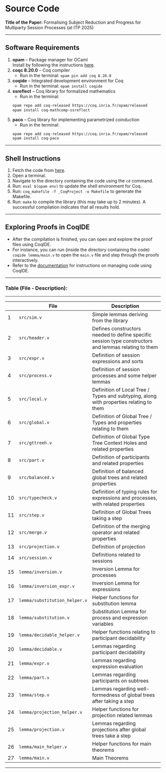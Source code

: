 
# Source Code

**Title of the Paper:** Formalising Subject Reduction and Progress for Multiparty Session Processes (at ITP 2025)

---

## Software Requirements

1. **opam** – Package manager for OCaml  
   Install by following the instructions [here](https://opam.ocaml.org/doc/1.1/Quick_Install.html).
2. **coqc 8.20.0** – Coq compiler  
    - Run in the terminal: `opam pin add coq 8.20.0`
3. **coqide** – Integrated development environment for Coq <br>
    - Run in the terminal: `opam install coqide`
4. **ssreflect** – Coq library for formalized mathematics <br>
    - Run in the terminal:
    ```bash
    opam repo add coq-released https://coq.inria.fr/opam/released
    opam install coq-mathcomp-ssreflect
5. **paco** – Coq library for implementing parametrized coinduction <br>
    - Run in the terminal:
    ```bash
    opam repo add coq-released https://coq.inria.fr/opam/released 
    opam install coq-paco

---

## Shell Instructions

1. Fetch the code from [here](https://anonymous.4open.science/r/smpst-sr-smer-4563/README.md).
2. Open a terminal.
3. Navigate to the directory containing the code using the `cd` command.
4. Run: `eval $(opam env)` to update the shell environment for Coq.
5. Run: `coq_makefile -f _CoqProject -o Makefile` to generate the Makefile.
6. Run: `make` to compile the library (this may take up to 2 minutes). A successful compilation indicates that all results hold.

---

## Exploring Proofs in CoqIDE
- After the compilation is finished, you can open and explore the proof files using CoqIDE. 
- For instance, you can run (inside the directory containing the code) `coqide lemma/main.v` to open the `main.v` file and step through the proofs interactively.
- Refer to the [documentation](https://coq.inria.fr/doc/V8.18.0/refman/practical-tools/coqide.html) for instructions on managing code using CoqIDE.

---

### Table (File - Description):

---

| | File    | Description |
| -------- | -------- | ------- |
| 1 | `src/sim.v` | Simple lemmas deriving from the library |
| 2 | `src/header.v` | Defines constructors needed to define specific session type constructors and lemmas relating to them |
| 3 | `src/expr.v` | Definition of session expressions and sorts | 
| 4 | `src/process.v` | Definition of session processes and some helper lemmas |
| 5 | `src/local.v` | Definition of Local Tree / Types and subtyping, along with properties relating to them | 
| 6 | `src/global.v` | Definition of Global Tree / Types and properties relating to them |
| 7 | `src/gttreeh.v` | Definition of Global Type Tree Context Holes and related properties | 
| 8 | `src/part.v` | Definition of participants and related properties |
| 9 | `src/balanced.v` | Definition of balanced global trees and related properties | 
| 10 | `src/typecheck.v` | Definition of typing rules for expressions and processes, with related properties |
| 11 | `src/step.v` | Definition of Global Trees taking a step |
| 12 | `src/merge.v` | Definition of the merging operator and related properties |
| 13 | `src/projection.v` | Definition of projection |
| 14 | `src/session.v` | Definitions related to sessions |
| 15 | `lemma/inversion.v` | Inversion Lemma for processes |
| 16 | `lemma/inversion_expr.v` | Inversion Lemma for expressions |
| 17 | `lemma/substitution_helper.v` | Helper functions for substitution lemma |
| 18 | `lemma/substitution.v` | Substitution Lemma for process and expression variables |
| 19 | `lemma/decidable_helper.v` | Helper functions relating to participant decidability |
| 20 | `lemma/decidable.v` | Lemmas regarding participant decidability |
| 21 | `lemma/expr.v` | Lemmas regarding expression evaluation |
| 22 | `lemma/part.v` | Lemmas regarding participants on subtrees |
| 23 | `lemma/step.v` | Lemmas regarding well-formedness of global trees after taking a step |
| 24 | `lemma/projection_helper.v` | Helper functions for projection related lemmas |
| 25 | `lemma/projection.v` | Lemmas regarding projections after global trees take a step | 
| 26 | `lemma/main_helper.v` | Helper functions for main theorems |
| 27 | `lemma/main.v` | Main Theorems |

---
